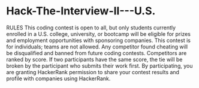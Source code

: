 # Hack-The-Interview-II---U.S.
RULES This coding contest is open to all, but only students currently enrolled in a U.S. college, university, or bootcamp will be eligible for prizes and employment opportunities with sponsoring companies.  This contest is for individuals; teams are not allowed.  Any competitor found cheating will be disqualified and banned from future coding contests.  Competitors are ranked by score. If two participants have the same score, the tie will be broken by the participant who submits their work first.  By participating, you are granting HackerRank permission to share your contest results and profile with companies using HackerRank.
